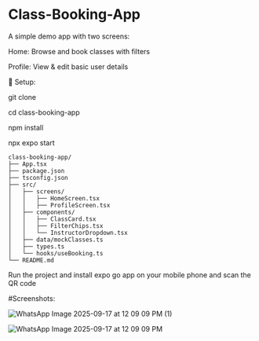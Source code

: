 # Class-Booking-App

A simple demo app with two screens:

Home: Browse and book classes with filters

Profile: View & edit basic user details

🚀 Setup:

git clone <repo-url>

cd class-booking-app

npm install

npx expo start

```plaintext
class-booking-app/
├── App.tsx
├── package.json
├── tsconfig.json
├── src/
│   ├── screens/
│   │   ├── HomeScreen.tsx
│   │   ├── ProfileScreen.tsx
│   ├── components/
│   │   ├── ClassCard.tsx
│   │   ├── FilterChips.tsx
│   │   └── InstructorDropdown.tsx 
│   ├── data/mockClasses.ts
│   ├── types.ts
│   └── hooks/useBooking.ts
└── README.md
```


Run the project and install expo go app on your mobile phone and scan the QR code

#Screenshots:

![WhatsApp Image 2025-09-17 at 12 09 09 PM (1)](https://github.com/user-attachments/assets/559a575a-9b34-44e8-95c9-d472e54bdbfb)

![WhatsApp Image 2025-09-17 at 12 09 09 PM](https://github.com/user-attachments/assets/302293a8-bede-4d17-a88c-e6646e8d2e15)


